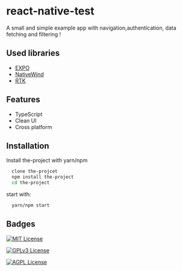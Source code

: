 
# react-native-test

A small and simple example app with navigation,authentication, data fetching and filtering !


## Used libraries

 - [EXPO](https://expo.dev/)
 - [NativeWind](https://www.nativewind.dev/)
 - [RTK](https://redux-toolkit.js.org/)



## Features

- TypeScript
- Clean UI
- Cross platform


## Installation

Install the-project with yarn/npm

```bash
  clone the-projcet
  npm install the-project
  cd the-project
```

start with:

```bash
  yarn/npm start
```

## Badges


[![MIT License](https://img.shields.io/badge/License-MIT-green.svg)](https://choosealicense.com/licenses/mit/)

[![GPLv3 License](https://img.shields.io/badge/License-GPL%20v3-yellow.svg)](https://opensource.org/licenses/)

[![AGPL License](https://img.shields.io/badge/license-AGPL-blue.svg)](http://www.gnu.org/licenses/agpl-3.0)

